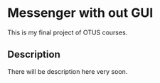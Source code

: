 # Messenger with out GUI
This is my final project of OTUS courses.

## Description
There will be description here very soon.
